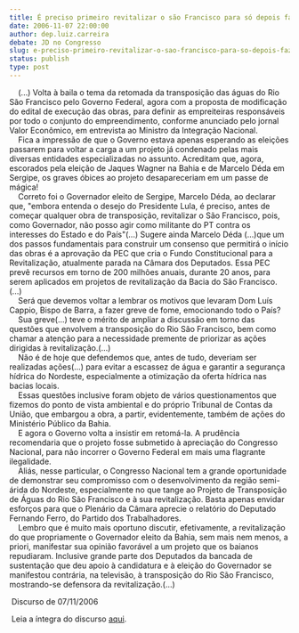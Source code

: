 ```yaml
---
title: É preciso primeiro revitalizar o são Francisco para só depois fazer as obras de transposição
date: 2006-11-07 22:00:00
author: dep.luiz.carreira
debate: JD no Congresso
slug: e-preciso-primeiro-revitalizar-o-sao-francisco-para-so-depois-fazer-as-obras-de-transposicao
status: publish 
type: post
---
```


    (...) Volta à baila o tema da retomada da transposição das águas do Rio São Francisco pelo Governo Federal, agora com a proposta de modificação do edital de execução das obras, para definir as empreiteiras responsáveis por todo o conjunto do empreendimento, conforme anunciado pelo jornal Valor Econômico, em entrevista ao Ministro da Integração Nacional.   
    Fica a impressão de que o Governo estava apenas esperando as eleições passarem para voltar a carga a um projeto já condenado pelas mais diversas entidades especializadas no assunto. Acreditam que, agora, escorados pela eleição de Jaques Wagner na Bahia e de Marcelo Déda em Sergipe, os graves óbices ao projeto desapareceriam em um passe de mágica!   
    Correto foi o Governador eleito de Sergipe, Marcelo Déda, ao declarar que, "embora entenda o desejo do Presidente Lula, é preciso, antes de começar qualquer obra de transposição, revitalizar o São Francisco, pois, como Governador, não posso agir como militante do PT contra os interesses do Estado e do País"(...) Sugere ainda Marcelo Déda (...)que um dos passos fundamentais para construir um consenso que permitirá o início das obras é a aprovação da PEC que cria o Fundo Constitucional para a Revitalização, atualmente parada na Câmara dos Deputados. Essa PEC prevê recursos em torno de 200 milhões anuais, durante 20 anos, para serem aplicados em projetos de revitalização da Bacia do São Francisco.(...)   
    Será que devemos voltar a lembrar os motivos que levaram Dom Luís Cappio, Bispo de Barra, a fazer greve de fome, emocionando todo o País?   
    Sua greve(...) teve o mérito de ampliar a discussão em torno das questões que envolvem a transposição do Rio São Francisco, bem como chamar a atenção para a necessidade premente de priorizar as ações dirigidas à revitalização.(...)   
    Não é de hoje que defendemos que, antes de tudo, deveriam ser realizadas ações(...) para evitar a escassez de água e garantir a segurança hídrica do Nordeste, especialmente a otimização da oferta hídrica nas bacias locais.   
    Essas questões inclusive foram objeto de vários questionamentos que fizemos do ponto de vista ambiental e do próprio Tribunal de Contas da União, que embargou a obra, a partir, evidentemente, também de ações do Ministério Público da Bahia.   
    E agora o Governo volta a insistir em retomá-la. A prudência recomendaria que o projeto fosse submetido à apreciação do Congresso Nacional, para não incorrer o Governo Federal em mais uma flagrante ilegalidade.   
    Aliás, nesse particular, o Congresso Nacional tem a grande oportunidade de demonstrar seu compromisso com o desenvolvimento da região semi-árida do Nordeste, especialmente no que tange ao Projeto de Transposição de Águas do Rio São Francisco e à sua revitalização. Basta apenas envidar esforços para que o Plenário da Câmara aprecie o relatório do Deputado Fernando Ferro, do Partido dos Trabalhadores.   
    Lembro que é muito mais oportuno discutir, efetivamente, a revitalização do que propriamente o Governador eleito da Bahia, sem mais nem menos, a priori, manifestar sua opinião favorável a um projeto que os baianos repudiaram. Inclusive grande parte dos Deputados da bancada de sustentação que deu apoio à candidatura e à eleição do Governador se manifestou contrária, na televisão, à transposição do Rio São Francisco, mostrando-se defensora da revitalização.(...)  
  
 Discurso de 07/11/2006  
  
 Leia a íntegra do discurso [aqui](http://www.camara.gov.br/internet/plenario/notas/ordinari/v071106.pdf).
